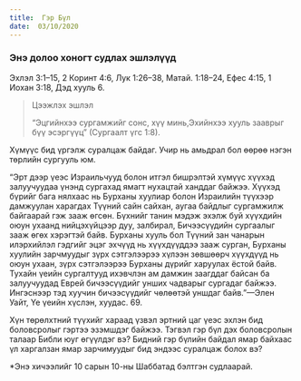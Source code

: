 ```yaml
---
title:  Гэр Бүл
date:  03/10/2020
---
```


### Энэ долоо хоногт судлах эшлэлүүд
Эхлэл 3:1–15, 2 Коринт 4:6, Лук 1:26–38, Матай. 1:18–24, Ефес 4:15, 1 Иохан 3:18, Дэд хууль 6.

> <p>Цээжлэх эшлэл</p>
> “Эцгийнхээ сургамжийг сонс, хүү минь,Эхийнхээ хууль зааврыг бүү эсэргүүц” (Сургаалт үгс 1:8).

Хүмүүс бид үргэлж суралцаж байдаг. Учир нь амьдрал бол өөрөө нэгэн төрлийн сургууль юм.

“Эрт дээр үеэс Израильчууд болон итгэл бишрэлтэй хүмүүс хүүхэд залуучуудаа үнэнд сургахад ямагт нухацтай ханддаг байжээ. Хүүхэд бүрийг бага нялхаас нь Бурханы хуулиар болон Израилийн түүхээр дамжуулан харагдах Түүний сайн сайхан, аугаа байдлыг сургамжилж байгаарай гэж зааж өгсөн. Бүхнийг танин мэдэж эхэлж буй хүүхдийн оюун ухаанд нийцэхүйцээр дуу, залбирал, Бичээсүүдийн сургаалыг зааж өгөх хэрэгтэй байв. Бурханы хууль бол Түүний зан чанарын илэрхийлэл гэдгийг эцэг эхчүүд нь хүүхдүүддээ зааж сурган, Бурханы хуулийн зарчмуудыг зүрх сэтгэлээрээ хүлээн зөвшөөрч хүүхдүүд нь оюун ухаан, зүрх сэтгэлээрээ Бурханы дүрийг харуулах ёстой байв. Тухайн үеийн сургалтууд ихэвчлэн ам дамжин заагддаг байсан ба залуучуудад Еврей бичээсүүдийг унших чадварыг сургадаг байжээ. Ингэснээр тэд хуучин бичээсүүдийг чөлөөтэй уншдаг байв.”—Элен Уайт, Үе үеийн хүслэн, хуудас. 69.

Хүн төрөлхтний түүхийг хараад үзвэл эртний цаг үеэс эхлэн бид боловсролыг гэртээ эзэмшдэг байжээ. Тэгвэл гэр бүл дэх боловсролын талаар Библи юуг өгүүлдэг вэ? Бидний гэр бүлийн байдал ямар байхаас үл харгалзан ямар зарчимуудыг бид эндээс суралцаж болох вэ?

*Энэ хичээлийг 10 сарын 10-ны Шаббатад бэлтгэн судлаарай.
